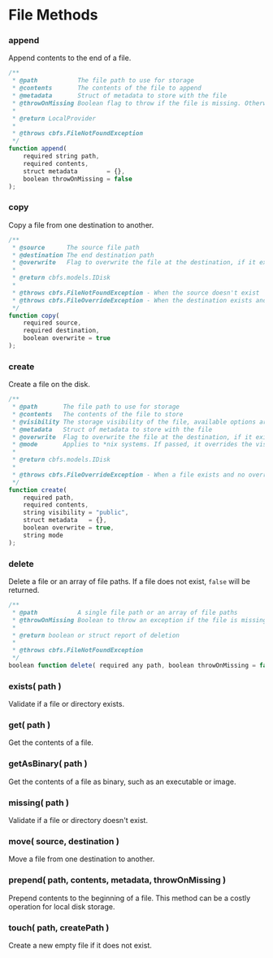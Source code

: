 # File Methods

### append

Append contents to the end of a file.

```javascript
/**
 * @path           The file path to use for storage
 * @contents       The contents of the file to append
 * @metadata       Struct of metadata to store with the file
 * @throwOnMissing Boolean flag to throw if the file is missing. Otherwise it will be created if missing.
 *
 * @return LocalProvider
 *
 * @throws cbfs.FileNotFoundException
 */
function append(
	required string path,
	required contents,
	struct metadata        = {},
	boolean throwOnMissing = false
);
```

### copy

Copy a file from one destination to another.

```javascript
/**
 * @source      The source file path
 * @destination The end destination path
 * @overwrite   Flag to overwrite the file at the destination, if it exists. Defaults to true.
 *
 * @return cbfs.models.IDisk
 *
 * @throws cbfs.FileNotFoundException - When the source doesn't exist
 * @throws cbfs.FileOverrideException - When the destination exists and no override has been provided
 */
function copy(
	required source,
	required destination,
	boolean overwrite = true
);
```

### create

Create a file on the disk.

```javascript
/**
 * @path       The file path to use for storage
 * @contents   The contents of the file to store
 * @visibility The storage visibility of the file, available options are `public, private, readonly` or a custom data type the implemented driver can interpret
 * @metadata   Struct of metadata to store with the file
 * @overwrite  Flag to overwrite the file at the destination, if it exists. Defaults to true.
 * @mode       Applies to *nix systems. If passed, it overrides the visbility argument and uses these octal values instead
 *
 * @return cbfs.models.IDisk
 *
 * @throws cbfs.FileOverrideException - When a file exists and no override has been provided
 */
function create(
	required path,
	required contents,
	string visibility = "public",
	struct metadata   = {},
	boolean overwrite = true,
	string mode
);
```

### delete

Delete a file or an array of file paths. If a file does not exist, `false` will be returned.

```javascript
/**
 * @path           A single file path or an array of file paths
 * @throwOnMissing Boolean to throw an exception if the file is missing.
 *
 * @return boolean or struct report of deletion
 *
 * @throws cbfs.FileNotFoundException
 */
boolean function delete( required any path, boolean throwOnMissing = false );
```

### exists( path )

Validate if a file or directory exists.

### get( path )

Get the contents of a file.

### getAsBinary( path )

Get the contents of a file as binary, such as an executable or image.

### missing( path )

Validate if a file or directory doesn't exist.

### move( source, destination )

Move a file from one destination to another.

### prepend( path, contents, metadata, throwOnMissing )

Prepend contents to the beginning of a file. This method can be a costly operation for local disk storage.

### touch( path, createPath )

Create a new empty file if it does not exist.

